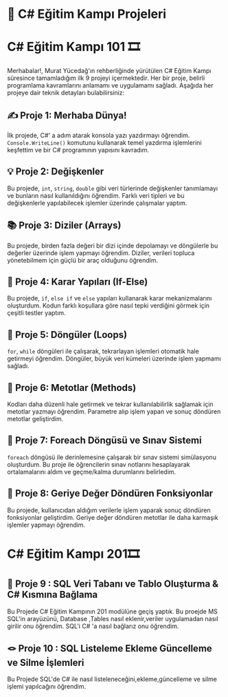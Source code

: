 # 🚀 C# Eğitim Kampı Projeleri

# C# Eğitim Kampı 101 🎞️
Merhabalar!,
Murat Yücedağ'ın rehberliğinde yürütülen C# Eğitim Kampı süresince tamamladığım ilk 9 projeyi içermektedir. Her bir proje, belirli programlama kavramlarını anlamamı ve uygulamamı sağladı. Aşağıda her projeye dair teknik detayları bulabilirsiniz:

## ✍️ Proje 1: Merhaba Dünya!
İlk projede, C#' a adım atarak konsola yazı yazdırmayı öğrendim. `Console.WriteLine()` komutunu kullanarak temel yazdırma işlemlerini keşfettim ve bir C# programının yapısını kavradım.

## 💡 Proje 2: Değişkenler
Bu projede, `int`, `string`, `double` gibi veri türlerinde değişkenler tanımlamayı ve bunların nasıl kullanıldığını öğrendim. Farklı veri tipleri ve bu değişkenlerle yapılabilecek işlemler üzerinde çalışmalar yaptım.

## 📚 Proje 3: Diziler (Arrays)
Bu projede, birden fazla değeri bir dizi içinde depolamayı ve döngülerle bu değerler üzerinde işlem yapmayı öğrendim. Diziler, verileri topluca yönetebilmem için güçlü bir araç olduğunu öğrendim.

## 🔎 Proje 4: Karar Yapıları (If-Else)
Bu projede, `if`, `else if` ve `else` yapıları kullanarak karar mekanizmalarını oluşturdum. Kodun farklı koşullara göre nasıl tepki verdiğini görmek için çeşitli testler yaptım.

## 🔁 Proje 5: Döngüler (Loops)
`for`, `while` döngüleri ile çalışarak, tekrarlayan işlemleri otomatik hale getirmeyi öğrendim. Döngüler, büyük veri kümeleri üzerinde işlem yapmamı sağladı.

## 🧰 Proje 6: Metotlar (Methods)
Kodları daha düzenli hale getirmek ve tekrar kullanılabilirlik sağlamak için metotlar yazmayı öğrendim. Parametre alıp işlem yapan ve sonuç döndüren metotlar geliştirdim.

## 📝 Proje 7: Foreach Döngüsü ve Sınav Sistemi
`foreach` döngüsü ile derinlemesine çalışarak bir sınav sistemi simülasyonu oluşturdum. Bu proje ile öğrencilerin sınav notlarını hesaplayarak ortalamalarını aldım ve geçme/kalma durumlarını belirledim.

## 🔄 Proje 8: Geriye Değer Döndüren Fonksiyonlar
Bu projede, kullanıcıdan aldığım verilerle işlem yaparak sonuç döndüren fonksiyonlar geliştirdim. Geriye değer döndüren metotlar ile daha karmaşık işlemler yapmayı öğrendim.

# C# Eğitim Kampı 201🎞️

## 💾 Proje 9 : SQL Veri Tabanı ve Tablo Oluşturma & C# Kısmına Bağlama
Bu Projede C# Eğitim Kampının 201 modülüne geçiş yaptık. Bu proejde MS SQL'in arayüzünü, Database ,Tables nasıl eklenir,veriler uygulamadan nasıl girilir onu öğrendim. SQL'i C# 'a nasıl bağlarız onu öğrendim.

## 🪢 Proje 10 :  SQL Listeleme Ekleme Güncelleme ve Silme İşlemleri
Bu Projede SQL'de C# ile nasıl listeleneceğini,ekleme,güncelleme ve silme işlemi yapılcağını öğrendim.
